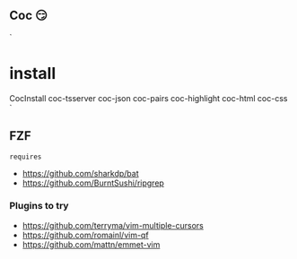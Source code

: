 
## Coc 😏
`
# install
CocInstall coc-tsserver coc-json coc-pairs coc-highlight coc-html coc-css
`

## FZF
`requires`
- https://github.com/sharkdp/bat
- https://github.com/BurntSushi/ripgrep

### Plugins to try
- https://github.com/terryma/vim-multiple-cursors
- https://github.com/romainl/vim-qf
- https://github.com/mattn/emmet-vim
